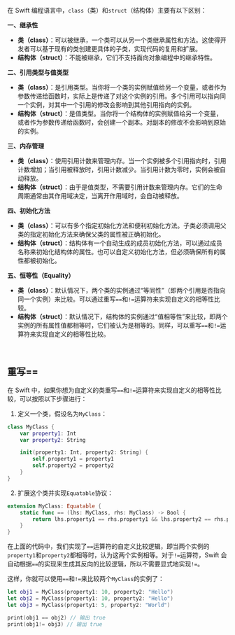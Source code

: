 在 Swift 编程语言中，`class`（类）和`struct`（结构体）主要有以下区别：

**一、继承性**
- **类（class）**：可以被继承，一个类可以从另一个类继承属性和方法。这使得开发者可以基于现有的类创建更具体的子类，实现代码的复用和扩展。
- **结构体（struct）**：不能被继承，它们不支持面向对象编程中的继承特性。

**二、引用类型与值类型**
- **类（class）**：是引用类型。当你将一个类的实例赋值给另一个变量，或者作为参数传递给函数时，实际上是传递了对这个实例的引用。多个引用可以指向同一个实例，对其中一个引用的修改会影响到其他引用指向的实例。
- **结构体（struct）**：是值类型。当你将一个结构体的实例赋值给另一个变量，或者作为参数传递给函数时，会创建一个副本。对副本的修改不会影响到原始的实例。

**三、内存管理**
- **类（class）**：使用引用计数来管理内存。当一个实例被多个引用指向时，引用计数增加；当引用被释放时，引用计数减少。当引用计数为零时，实例会被自动释放。
- **结构体（struct）**：由于是值类型，不需要引用计数来管理内存。它们的生命周期通常由其作用域决定，当离开作用域时，会自动被释放。

**四、初始化方法**
- **类（class）**：可以有多个指定初始化方法和便利初始化方法。子类必须调用父类的指定初始化方法来确保父类的属性被正确初始化。
- **结构体（struct）**：结构体有一个自动生成的成员初始化方法，可以通过成员名称来初始化结构体的属性。也可以自定义初始化方法，但必须确保所有的属性都被初始化。

**五、恒等性（Equality）**
- **类（class）**：默认情况下，两个类的实例通过“等同性”（即两个引用是否指向同一个实例）来比较。可以通过重写`==`和`!=`运算符来实现自定义的相等性比较。
- **结构体（struct）**：默认情况下，结构体的实例通过“值相等性”来比较，即两个实例的所有属性值都相等时，它们被认为是相等的。同样，可以重写`==`和`!=`运算符来实现自定义的相等性比较。

<br>

## 重写==
在 Swift 中，如果你想为自定义的类重写`==`和`!=`运算符来实现自定义的相等性比较，可以按照以下步骤进行：

1. 定义一个类，假设名为`MyClass`：
```swift
class MyClass {
    var property1: Int
    var property2: String

    init(property1: Int, property2: String) {
        self.property1 = property1
        self.property2 = property2
    }
}
```

2. 扩展这个类并实现`Equatable`协议：
```swift
extension MyClass: Equatable {
    static func == (lhs: MyClass, rhs: MyClass) -> Bool {
        return lhs.property1 == rhs.property1 && lhs.property2 == rhs.property2
    }
}
```

在上面的代码中，我们实现了`==`运算符的自定义比较逻辑，即当两个实例的`property1`和`property2`都相等时，认为这两个实例相等。对于`!=`运算符，Swift 会自动根据`==`的实现来生成其反向的比较逻辑，所以不需要显式地实现`!=`。

这样，你就可以使用`==`和`!=`来比较两个`MyClass`的实例了：

```swift
let obj1 = MyClass(property1: 10, property2: "Hello")
let obj2 = MyClass(property1: 10, property2: "Hello")
let obj3 = MyClass(property1: 5, property2: "World")

print(obj1 == obj2) // 输出 true
print(obj1!= obj3) // 输出 true
```